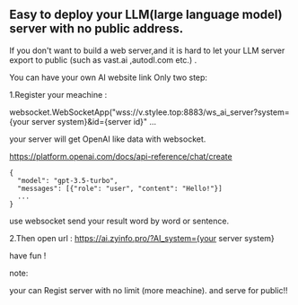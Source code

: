 ## Easy to deploy your LLM(large language model) server with no public address.

If you don't want to build a web server,and it is hard to let your LLM server export to public (such as vast.ai ,autodl.com etc.) .


You can have your own AI website link Only two step:

1.Register your meachine :

websocket.WebSocketApp("wss://v.stylee.top:8883/ws_ai_server?system={your server system}&id={server id}" ...

your server will get OpenAI like data with websocket.

https://platform.openai.com/docs/api-reference/chat/create


```
{
  "model": "gpt-3.5-turbo",
  "messages": [{"role": "user", "content": "Hello!"}]
  ...
}
```

use websocket send your result word by word or sentence.



2.Then open url :
https://ai.zyinfo.pro/?AI_system={your server system}

have fun !

note:

your can Regist server with no limit (more meachine). and serve for public!!





